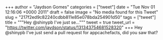 
+++
author = "Jaydson Gomes"
categories = ["tweet"]
date = "Tue Nov 01 12:16:06 +0000 2011"
draft = false
image = "No media found for this Tweet"
slug = "217f2ed9c82240cdbb811e85e078bda254901d50"
tags = ["tweet"]
title = """Hey @shinypb I've just se..."""
tweet = true
tweet_url = "https://twitter.com/jaydson/status/131343754681528320"
+++
Hey @shinypb I've just send a pull request for appcachefacts, did you saw that?
